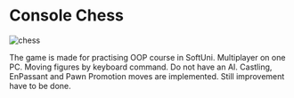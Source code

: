 # Console Chess

![chess](https://user-images.githubusercontent.com/53121994/68796222-2de51580-065b-11ea-9a6b-a1cce28177c4.jpg)

The game is made for practising OOP course in SoftUni.
Multiplayer on one PC. Moving figures by keyboard command. Do not have an AI.
Castling, EnPassant and Pawn Promotion moves are implemented. Still improvement have to be done.
